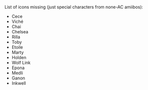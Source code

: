 List of icons missing (just special characters from none-AC amiibos):
* Cece
* Viché
* Chai
* Chelsea
* Rilla
* Toby
* Etoile
* Marty
* Holden
* Wolf Link
* Epona
* Medli
* Ganon
* Inkwell